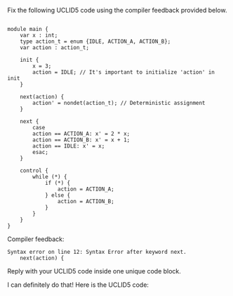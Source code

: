 
Fix the following UCLID5 code using the compiler feedback provided below.

```

module main {
    var x : int;
    type action_t = enum {IDLE, ACTION_A, ACTION_B};
    var action : action_t;

    init {
        x = 3;
        action = IDLE; // It's important to initialize 'action' in init
    }

    next(action) {
        action' = nondet(action_t); // Deterministic assignment
    }

    next {
        case
        action == ACTION_A: x' = 2 * x;
        action == ACTION_B: x' = x + 1;
        action == IDLE: x' = x;
        esac;
    }

    control {
        while (*) {
            if (*) {
                action = ACTION_A;
            } else {
                action = ACTION_B;
            }
        }
    }
}
```

Compiler feedback:

```
Syntax error on line 12: Syntax Error after keyword next.
    next(action) {

```
Reply with your UCLID5 code inside one unique code block.

I can definitely do that! Here is the UCLID5 code:
```
